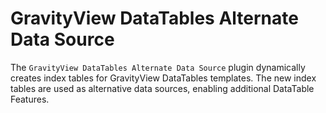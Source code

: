# GravityView DataTables Alternate Data Source

The `GravityView DataTables Alternate Data Source` plugin dynamically creates index tables for GravityView DataTables templates. The new index tables are used as alternative data sources, enabling additional DataTable Features.
